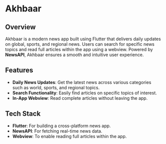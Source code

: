 # Akhbaar  

## Overview  
Akhbaar is a modern news app built using Flutter that delivers daily updates on global, sports, and regional news. Users can search for specific news topics and read full articles within the app using a webview. Powered by **NewsAPI**, Akhbaar ensures a smooth and intuitive user experience.

## Features  
- **Daily News Updates**: Get the latest news across various categories such as world, sports, and regional topics.  
- **Search Functionality**: Easily find articles on specific topics of interest.  
- **In-App Webview**: Read complete articles without leaving the app.  

## Tech Stack  
- **Flutter**: For building a cross-platform news app.  
- **NewsAPI**: For fetching real-time news data.  
- **Webview**: To enable reading full articles within the app.  
